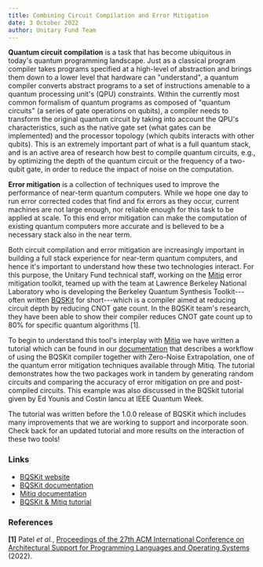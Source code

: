 ```yaml
---
title: Combining Circuit Compilation and Error Mitigation
date: 3 October 2022
author: Unitary Fund Team
---
```


**Quantum circuit compilation** is a task that has become ubiquitous in today's quantum programming landscape.
Just as a classical program compiler takes programs specified at a high-level of abstraction and brings them down to a lower level that hardware can "understand", a quantum compiler converts abstract programs to a set of instructions amenable to a quantum processing unit's (QPU) constraints.
Within the currently most common formalism of quantum programs as composed of "quantum circuits" (a series of gate operations on qubits), a compiler needs to transform the original quantum circuit by taking into account the QPU's characteristics, such as the native gate set (what gates can be implemented) and the processor topology (which qubits interacts with other qubits).
This is an extremely important part of what is a full quantum stack, and is an active area of research how best to compile quantum circuits, e.g., by optimizing the depth of the quantum circuit or the frequency of a two-qubit gate, in order to reduce the impact of noise on the computation.

**Error mitigation** is a collection of techniques used to improve the performance of near-term quantum computers.
While we hope one day to run error corrected codes that find and fix errors as they occur, current machines are not large enough, nor reliable enough for this task to be applied at scale.
To this end error mitigation can make the computation of existing quantum computers more accurate and is believed to be a necessary stack also in the near term.

Both circuit compilation and error mitigation are increasingly important in building a full stack experience for near-term quantum computers, and hence it's important to understand how these two technologies interact.
For this purpose, the Unitary Fund technical staff, working on the [Mitiq](https://mitiq.readthedocs.io/en/latest/index.html) error mitigation toolkit, teamed up with the team at Lawrence Berkeley National Laboratory who is developing the Berkeley Quantum Synthesis Toolkit---often written [BQSKit](https://bqskit.lbl.gov/) for short---which is a compiler aimed at reducing circuit depth by reducing CNOT gate count.
In the BQSKit team's research, they have been able to show their compiler reduces CNOT gate count up to 80% for specific quantum algorithms [1].

To begin to understand this tool's interplay with [Mitiq](https://mitiq.readthedocs.io/) we have written a tutorial which can be found in our [documentation](https://mitiq.readthedocs.io/en/latest/examples/bqskit.html) that describes a workflow of using the BQSKit compiler together with Zero-Noise Extrapolation, one of the quantum error mitigation techniques available through Mitiq.
The tutorial demonstrates how the two packages work in tandem by generating random circuits and comparing the accuracy of error mitigation on pre and post-compiled circuits.
This example was also discussed in the BQSkit tutorial given by Ed Younis and Costin Iancu at IEEE Quantum Week.

The tutorial was written before the 1.0.0 release of BQSKit which includes many improvements that we are working to support and incorporate soon.
Check back for an updated tutorial and more results on the interaction of these two tools!

### Links

- [BQSKit website](https://bqskit.lbl.gov/)
- [BQSKit documentation](https://bqskit.readthedocs.io/)
- [Mitiq documentation](https://mitiq.readthedocs.io/)
- [BQSKit & Mitiq tutorial](https://mitiq.readthedocs.io/en/latest/examples/bqskit.html)

### References
**[1]** Patel *et al.*, [Proceedings of the 27th ACM International Conference on Architectural Support for Programming Languages and Operating Systems](https://doi.org/10.1145/3503222.3507739) (2022).